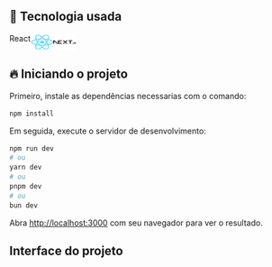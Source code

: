 ## 🤖​ Tecnologia usada

<div style="display: flex;">
  <div style="display: flex">
    <span> React </span>
    <img height="30" width="40" src="https://raw.githubusercontent.com/devicons/devicon/master/icons/react/react-original.svg">
  </div>
  
  <img height="30" width="40" src="https://raw.githubusercontent.com/devicons/devicon/master/icons/nextjs/nextjs-original-wordmark.svg">
</div>


## 🔥 Iniciando o projeto

Primeiro, instale as dependências necessarias com o comando: 

```bash
npm install
```
  
Em seguida, execute o servidor de desenvolvimento:

```bash
npm run dev
# ou
yarn dev
# ou
pnpm dev
# ou
bun dev
```

Abra [http://localhost:3000](http://localhost:3000) com seu navegador para ver o resultado.

## Interface do projeto 
